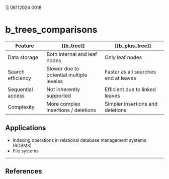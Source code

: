 🗓️ 06112024 0018

# b_trees_comparisons


| Feature           | [[b_tree]]                               | [[b_plus_tree]]                      |
| ----------------- | ---------------------------------------- | ------------------------------------ |
| Data storage      | Both internal and leaf nodes             | Only leaf nodes                      |
| Search efficiency | Slower due to potential multiple levelss | Faster as all searches end at leaves |
| Sequential access | Not inherently supported                 | Efficient due to linked leaves       |
| Complexity        | More complex insertions / deletions      | Simpler insertions and deletions     |
## Applications
- Indexing operations in relational database management systems (RDBMS)
- File systems

---

## References
